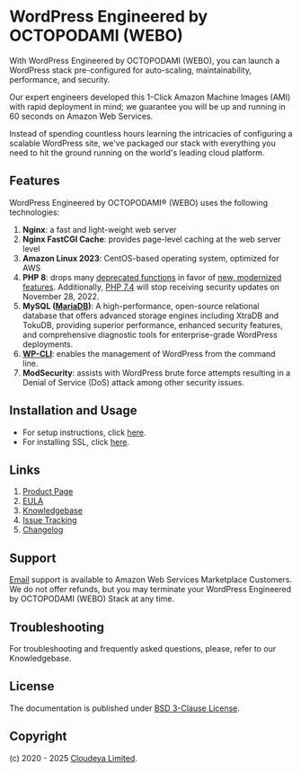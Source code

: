 # WordPress Engineered by OCTOPODAMI (WEBO)

With WordPress Engineered by OCTOPODAMI (WEBO), you can launch a WordPress stack pre-configured for auto-scaling, maintainability, performance, and security.

Our expert engineers developed this 1-Click Amazon Machine Images (AMI) with rapid deployment in mind; we guarantee you will be up and running in 60 seconds on Amazon Web Services.

Instead of spending countless hours learning the intricacies of configuring a scalable WordPress site, we've packaged our stack with everything you need to hit the ground running on the world's leading cloud platform.

## Features

WordPress Engineered by OCTOPODAMI® (WEBO) uses the following technologies:

1. **Nginx**: a fast and light-weight web server
2. **Nginx FastCGI Cache**: provides page-level caching at the web server level
3. **Amazon Linux 2023**: CentOS-based operating system, optimized for AWS
4. **PHP 8**: drops many [deprecated functions](https://www.php.net/manual/en/migration80.deprecated.php) in favor of [new, modernized features](https://www.php.net/manual/en/migration80.new-features.php). Additionally, [PHP 7.4](https://secure.php.net/supported-versions.php) will stop receiving security updates on November 28, 2022.
5. **MySQL ([MariaDB](https://mariadb.org/))**: A high-performance, open-source relational database that offers advanced storage engines including XtraDB and TokuDB, providing superior performance, enhanced security features, and comprehensive diagnostic tools for enterprise-grade WordPress deployments.
6. **[WP-CLI](https://wp-cli.org/)**: enables the management of WordPress from the command line.
7. **ModSecurity**: assists with WordPress brute force attempts resulting in a Denial of Service (DoS) attack among other security issues.

## Installation and Usage

+ For setup instructions, click [here](setup.md).
+ For installing SSL, click [here](ssl.md).

## Links

1. [Product Page](https://aws.amazon.com/marketplace/pp/prodview-iyn7nuvxxqcjg)
2. [EULA](octopodamiEULA.txt)
3. [Knowledgebase](https://github.com/cloudeyalimited/wordpress-engineered-by-octopodami/-/wikis/home)
4. [Issue Tracking](https://github.com/cloudeyalimited/wordpress-engineered-by-octopodami/-/issues)
5. [Changelog](changelog.md)

## Support

[Email](mailto:tech@cloudeya.org) support is available to Amazon Web Services Marketplace Customers. We do not offer refunds, but you may terminate your WordPress Engineered by OCTOPODAMI (WEBO) Stack at any time.

## Troubleshooting

For troubleshooting and frequently asked questions, please, refer to our Knowledgebase.

## License

The documentation is published under [BSD 3-Clause License](license.txt).

## Copyright

(c) 2020 - 2025 [Cloudeya Limited](https://cloudeya.org).
